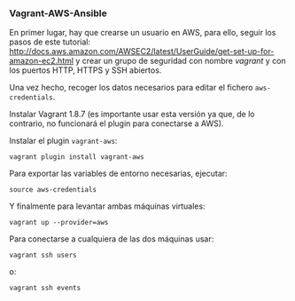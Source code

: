 ### Vagrant-AWS-Ansible

En primer lugar, hay que crearse un usuario en AWS, para ello, seguir los pasos de este tutorial: http://docs.aws.amazon.com/AWSEC2/latest/UserGuide/get-set-up-for-amazon-ec2.html y crear un grupo de seguridad con nombre *vagrant* y con los puertos HTTP, HTTPS y SSH abiertos.

Una vez hecho, recoger los datos necesarios para editar el fichero `aws-credentials`.

Instalar Vagrant 1.8.7 (es importante usar esta versión ya que, de lo contrario, no funcionará el plugin para conectarse a AWS).

Instalar el plugin `vagrant-aws`:

```
vagrant plugin install vagrant-aws
```

Para exportar las variables de entorno necesarias, ejecutar:

```
source aws-credentials
```

Y finalmente para levantar ambas máquinas virtuales:

```
vagrant up --provider=aws
```

Para conectarse a cualquiera de las dos máquinas usar:

```
vagrant ssh users
```

o:

```
vagrant ssh events
```
